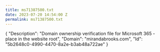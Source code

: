 ```yaml
---
title: ms71387500.txt
date: 2023-07-20 14:54:00 Z
permalink: ms71387500.txt
---
```


{
  "Description": "Domain ownership verification file for Microsoft 365 - place in the website root",
  "Domain": "mirandabrooks.com",
  "Id": "5b2648c0-4990-4470-8a2e-b3ab48a722ae"
}